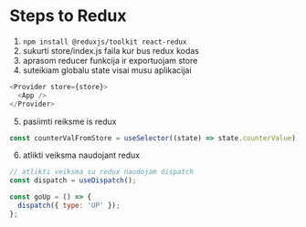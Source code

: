 # Steps to Redux

1. `npm install @reduxjs/toolkit react-redux`
2. sukurti store/index.js faila kur bus redux kodas
3. aprasom reducer funkcija ir exportuojam store
4. suteikiam globalu state visai musu aplikacijai

```js
<Provider store={store}>
  <App />
</Provider>
```

5. pasiimti reiksme is redux

```js
const counterValFromStore = useSelector((state) => state.counterValue);
```

6. atlikti veiksma naudojant redux

```js
// atlikti veiksma su redux naudojam dispatch
const dispatch = useDispatch();

const goUp = () => {
  dispatch({ type: 'UP' });
};
```

